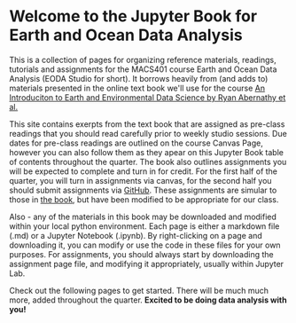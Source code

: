 # Welcome to the Jupyter Book for Earth and Ocean Data Analysis

This is a collection of pages for organizing reference materials, readings, tutorials and assignments for the MACS401 course Earth and Ocean Data Analysis (EODA Studio for short).  It borrows heavily from (and adds to) materials presented in the online text book we'll use for the course [An Introduciton to Earth and Environmental Data Science by Ryan Abernathy et al.](https://earth-env-data-science.github.io/intro.html)

This site contains exerpts from the text book that are assigned as pre-class readings that you should read carefully prior to weekly studio sessions. Due dates for pre-class readings are outlined on the course Canvas Page, however you can also follow them as they apear on this Jupyter Book table of contents throughout the quarter. The book also outlines assignments you will be expected to complete and turn in for credit. For the first half of the quarter, you will turn in assignments via canvas, for the second half you should submit assignments via [GitHub](https://github.com/). These assignments are simular to those in [the book](https://earth-env-data-science.github.io/intro.html), but have been modified to be appropriate for our class. 

Also - any of the materials in this book may be downloaded and modified within your local python environment.  Each page is either a markdown file (.md) or a Jupyter Notebook (.ipynb). By right-clicking on a page and downloading it, you can modify or use the code in these files for your own purposes.  For assignments, you should always start by downloading the assignment page file, and modifying it appropriately, usually within Jupyter Lab. 

Check out the following pages to get started.  There will be much much more, added throughout the quarter. **Excited to be doing data analysis with you!**


```{tableofcontents}
```

